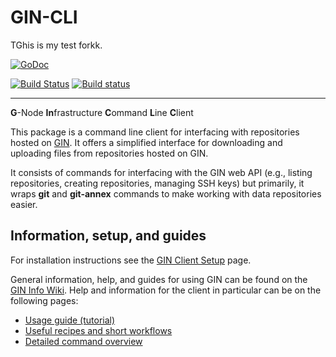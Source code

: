 # GIN-CLI
TGhis is my test forkk.

[![GoDoc](https://godoc.org/github.com/G-Node/gin-cli?status.svg)](http://godoc.org/github.com/G-Node/gin-cli)

[![Build Status](https://travis-ci.org/G-Node/gin-cli.svg?branch=master)](https://travis-ci.org/G-Node/gin-cli)
[![Build status](https://ci.appveyor.com/api/projects/status/gu9peb10f9k8ed3d/branch/master?svg=true)](https://ci.appveyor.com/project/G-Node/gin-cli/branch/master)

---

**G**-Node **In**frastructure **C**ommand **L**ine **C**lient

This package is a command line client for interfacing with repositories hosted on [GIN](https://gin.g-node.org).
It offers a simplified interface for downloading and uploading files from repositories hosted on GIN.

It consists of commands for interfacing with the GIN web API (e.g., listing repositories, creating repositories, managing SSH keys) but primarily, it wraps **git** and **git-annex** commands to make working with data repositories easier.

## Information, setup, and guides
For installation instructions see the [GIN Client Setup](https://gin.g-node.org/G-Node/Info/wiki/GinCliSetup) page.

General information, help, and guides for using GIN can be found on the [GIN Info Wiki](https://gin.g-node.org/G-Node/info/wiki).
Help and information for the client in particular can be on the following pages:
- [Usage guide (tutorial)](https://gin.g-node.org/G-Node/Info/wiki/GinUsageTutorial)
- [Useful recipes and short workflows](https://gin.g-node.org/G-Node/Info/wiki/GinCliRecipes)
- [Detailed command overview](https://gin.g-node.org/G-Node/Info/wiki/GinClientHelp)
